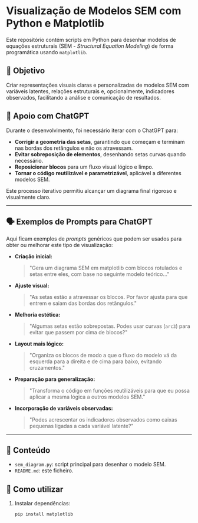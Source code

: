 # Visualização de Modelos SEM com Python e Matplotlib

Este repositório contém scripts em Python para desenhar modelos de equações estruturais (SEM - *Structural Equation Modeling*) de forma programática usando `matplotlib`.

## 📌 Objetivo

Criar representações visuais claras e personalizadas de modelos SEM com variáveis latentes, relações estruturais e, opcionalmente, indicadores observados, facilitando a análise e comunicação de resultados.

## 🤖 Apoio com ChatGPT

Durante o desenvolvimento, foi necessário iterar com o ChatGPT para:

- **Corrigir a geometria das setas**, garantindo que começam e terminam nas bordas dos retângulos e não os atravessam.
- **Evitar sobreposição de elementos**, desenhando setas curvas quando necessário.
- **Reposicionar blocos** para um fluxo visual lógico e limpo.
- **Tornar o código reutilizável e parametrizável**, aplicável a diferentes modelos SEM.

Este processo iterativo permitiu alcançar um diagrama final rigoroso e visualmente claro.

---

## 🗣️ Exemplos de Prompts para ChatGPT

Aqui ficam exemplos de *prompts* genéricos que podem ser usados para obter ou melhorar este tipo de visualização:

- **Criação inicial:**
  > "Gera um diagrama SEM em matplotlib com blocos rotulados e setas entre eles, com base no seguinte modelo teórico..."

- **Ajuste visual:**
  > "As setas estão a atravessar os blocos. Por favor ajusta para que entrem e saiam das bordas dos retângulos."

- **Melhoria estética:**
  > "Algumas setas estão sobrepostas. Podes usar curvas (`arc3`) para evitar que passem por cima de blocos?"

- **Layout mais lógico:**
  > "Organiza os blocos de modo a que o fluxo do modelo vá da esquerda para a direita e de cima para baixo, evitando cruzamentos."

- **Preparação para generalização:**
  > "Transforma o código em funções reutilizáveis para que eu possa aplicar a mesma lógica a outros modelos SEM."

- **Incorporação de variáveis observadas:**
  > "Podes acrescentar os indicadores observados como caixas pequenas ligadas a cada variável latente?"

---

## 📂 Conteúdo

- `sem_diagram.py`: script principal para desenhar o modelo SEM.
- `README.md`: este ficheiro.

## 🚀 Como utilizar

1. Instalar dependências:
   ```bash
   pip install matplotlib
